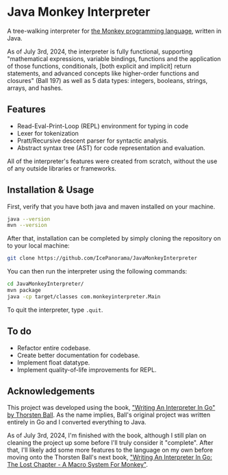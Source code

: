 # Java Monkey Interpreter

A tree-walking interpreter for [the Monkey programming language](https://monkeylang.org/), written in Java.

As of July 3rd, 2024, the interpreter is fully functional, supporting "mathematical expressions, variable bindings, functions and the application of those functions, conditionals, [both explicit and implicit] return statements, and advanced concepts like higher-order functions and closures" (Ball 197) as well as 5 data types: integers, booleans, strings, arrays, and hashes.

## Features
+ Read-Eval-Print-Loop (REPL) environment for typing in code
+ Lexer for tokenization
+ Pratt/Recursive descent parser for syntactic analysis.
+ Abstract syntax tree (AST) for code representation and evaluation. 

All of the interpreter's features were created from scratch, without the use of any outside libraries or frameworks.

## Installation & Usage
First, verify that you have both java and maven installed on your machine.

```bash
java --version
mvn --version
```

After that, installation can be completed by simply cloning the repository on to your local machine:

```bash
git clone https://github.com/IcePanorama/JavaMonkeyInterpreter
```

You can then run the interpreter using the following commands:

```bash
cd JavaMonkeyInterpreter/
mvn package
java -cp target/classes com.monkeyinterpreter.Main
```

To quit the interpreter, type `.quit`.

## To do
+ Refactor entire codebase.
+ Create better documentation for codebase.
+ Implement float datatype.
+ Implement quality-of-life improvements for REPL.

## Acknowledgements

This project was developed using the book, ["Writing An Interpreter In Go" by Thorsten Ball](https://interpreterbook.com/). As the name implies, Ball's original project was written entirely in Go and I converted everything to Java.

As of July 3rd, 2024, I'm finished with the book, although I still plan on cleaning the project up some before I'll truly consider it "complete". After that, I'll likely add some more features to the language on my own before moving onto the Thorsten Ball's next book, ["Writing An Interpreter In Go: The Lost Chapter - A Macro System For Monkey"](https://interpreterbook.com/lost/).